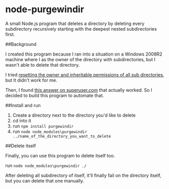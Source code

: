# node-purgewindir
A small Node.js program that deletes a directory by deleting every subdirectory recursively starting with the deepest nested subdirectories first.

##Background

I created this program because I ran into a situation on a Windows 2008R2 machine where I as the owner of the directory with subdirectories, but I wasn't able to delete that directory.

I tried [resetting the owner and inheritable permissions of all sub directories](http://www.fixedbyvonnie.com/2014/01/folder-access-denied-delete-folder-windows), but It didn't work for me.

Then, I found [this answer on superuser.com](http://superuser.com/a/204934/192974) that actually worked. So I decided to build this program to automate that.

##Install and run

1. Create a directory next to the directory you'd like to delete
2. cd into it
3. run `npm install purgewindir`
4. run `node node_modules\purgewindir ../name_of_the_directory_you_want_to_delete`


##Delete itself

Finally, you can use this program to delete itself too.

run `node node_modules\purgewindir ./`

After deleting all subdirectory of itself, it'll finally fail on the directory itself, but you can delete that one manually.